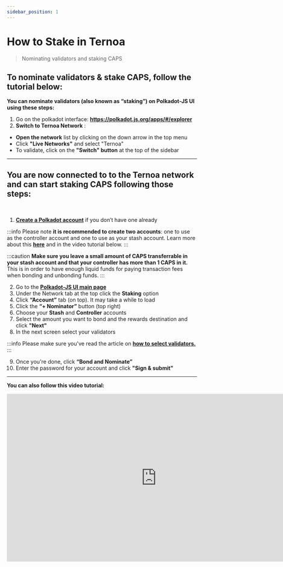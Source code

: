 ```yaml
---
sidebar_position: 1
---
```


# How to Stake in Ternoa

> Nominating validators and staking CAPS

## To nominate validators & stake CAPS, follow the tutorial below:

**You can nominate validators (also known as “staking”) on Polkadot-JS UI using these steps:**

1. Go on the polkadot interface: **https://polkadot.js.org/apps/#/explorer**
2. **Switch to Ternoa Network** : 
  + **Open the network** list by clicking on the down arrow in the top menu
  + Click **"Live Networks"** and select "Ternoa"
  + To validate, click on the **"Switch" button** at the top of the sidebar

___

## You are now connected to to the Ternoa network and can start staking CAPS following those steps:

<br/>

1. **[ Create a Polkadot account](https://wiki.polkadot.network/docs/learn-account-generation)** if you don’t have one already

:::info
Please note **it is recommended to create two accounts**: one to use as the controller account and one to use as your stash account. Learn more about this **[here](https://wiki.polkadot.network/docs/learn-staking)** and in the video tutorial below. 
:::

:::caution
**Make sure you leave a small amount of CAPS transferrable in your stash account and that your controller has more than 1 CAPS in it.** This is in order to have enough liquid funds for paying transaction fees when bonding and unbonding funds.
:::

2. Go to the **[Polkadot-JS UI main page](https://polkadot.js.org/apps/#/explorer)**
3. Under the Network tab at the top click the **Staking** option
4. Click **“Account”** tab (on top). It may take a while to load
5. Click the **“+ Nominator”** button (top right)
6. Choose your **Stash** and **Controller** accounts
7. Select the amount you want to bond and the rewards destination and click **"Next"**
8. In the next screen select your validators

:::info
Please make sure you've read the article on **[how to select validators.](https://support.polkadot.network/support/solutions/articles/65000150130)**
:::

9. Once you're done, click **“Bond and Nominate”**
10. Enter the password for your account and click **"Sign & submit"**

___

**You can also follow this video tutorial:**

<iframe class="responsive-iframe" width="791" height="445" src="https://www.youtube.com/embed/7g4RaUyeTBQ" title="How to Nominate Validator and Stake CAPS" frameborder="0" allow="accelerometer; autoplay; clipboard-write; encrypted-media; gyroscope; picture-in-picture" allowfullscreen></iframe>